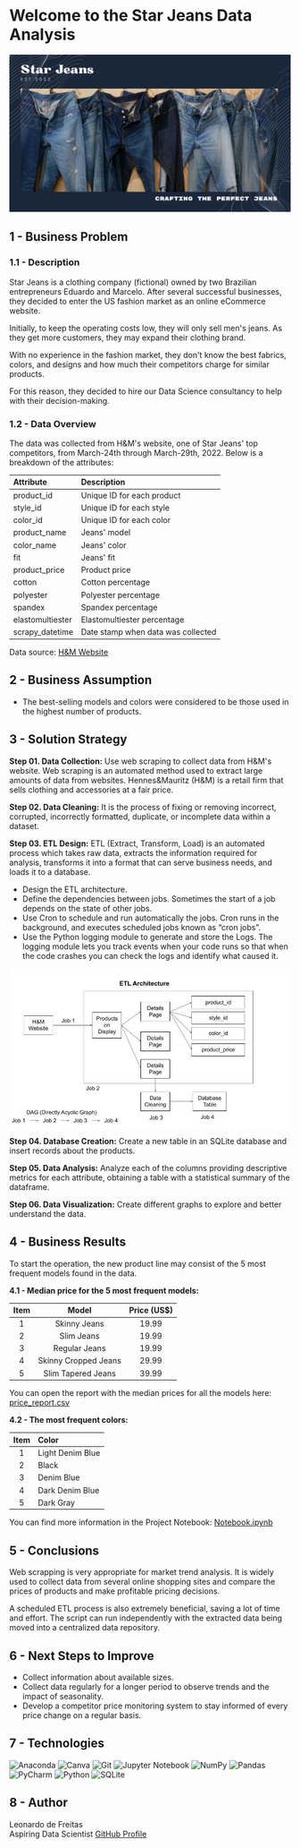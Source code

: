 # Welcome to the Star Jeans Data Analysis
![alt text](https://github.com/lfreitas16/Webscraping-Star-Jeans/blob/main/star_jeans.jpg?raw=true)

## 1 - Business Problem

### 1.1 - Description

Star Jeans is a clothing company (fictional) owned by two Brazilian entrepreneurs Eduardo and Marcelo. After several successful businesses, they decided to enter the US fashion market as an online eCommerce website.

Initially, to keep the operating costs low, they will only sell men's jeans. As they get more customers, they may expand their clothing brand.

With no experience in the fashion market, they don't know the best fabrics, colors, and designs and how much their competitors charge for similar products.

For this reason, they decided to hire our Data Science consultancy to help with their decision-making.

### 1.2 - Data Overview

The data was collected from H&M's website, one of Star Jeans' top competitors, from March-24th through March-29th, 2022. 
Below is a breakdown of the attributes:

| Attribute | Description |
| :----- | :----- |
| product_id | Unique ID for each product |
| style_id | Unique ID for each style |
| color_id | Unique ID for each color |
| product_name | Jeans' model |
| color_name | Jeans' color |
| fit | Jeans' fit |
| product_price | Product price |
| cotton | Cotton percentage |
| polyester | Polyester percentage |
| spandex | Spandex percentage |
| elastomultiester | Elastomultiester percentage |
| scrapy_datetime | Date stamp when data was collected |

Data source: [H&M Website](https://www2.hm.com/en_us/men/products/jeans.html)

## 2 - Business Assumption

* The best-selling models and colors were considered to be those used in the highest number of products.

## 3 - Solution Strategy

**Step 01. Data Collection:** Use web scraping to collect data from H&M's website. Web scraping is an automated method used to extract large amounts of data from websites. Hennes&Mauritz (H&M) is a retail firm that sells clothing and accessories at a fair price.

**Step 02. Data Cleaning:** It is the process of fixing or removing incorrect, corrupted, incorrectly formatted, duplicate, or incomplete data within a dataset.

**Step 03. ETL Design:** ETL (Extract, Transform, Load) is an automated process which takes raw data, extracts the information required for analysis, transforms it into a format that can serve business needs, and loads it to a database.

* Design the ETL architecture.
* Define the dependencies between jobs. Sometimes the start of a job depends on the state of other jobs.
* Use Cron to schedule and run automatically the jobs. Cron runs in the background, and executes scheduled jobs known as “cron jobs”.
* Use the Python logging module to generate and store the Logs. The logging module lets you track events when your code runs so that when the code crashes you can check the logs and identify what caused it.

![ETL Architecture](https://github.com/lfreitas16/Webscraping-Star-Jeans/blob/main/ETL_architecture.jpg?raw=true)

**Step 04. Database Creation:** Create a new table in an SQLite database and insert records about the products.

**Step 05. Data Analysis:** Analyze each of the columns providing descriptive metrics for each attribute, obtaining a table with a statistical summary of the dataframe. 

**Step 06. Data Visualization:** Create different graphs to explore and better understand the data.

## 4 - Business Results

To start the operation, the new product line may consist of the 5 most frequent models found in the data.

**4.1 - Median price for the 5 most frequent models:** 

| Item | Model | Price (US$) |
| :-----: | :-----: | :-----: |
| 1 | Skinny Jeans | 19.99 |
| 2 | Slim Jeans | 19.99 |
| 3 | Regular Jeans | 19.99 |
| 4 | Skinny Cropped Jeans | 29.99 |
| 5 | Slim Tapered Jeans | 39.99 |

You can open the report with the median prices for all the models here:
[price_report.csv](https://github.com/lfreitas16/Webscraping-Star-Jeans/blob/main/price_report.csv)

**4.2 - The most frequent colors:** 

| Item | Color |
| :-----: | :----- |
| 1 | Light Denim Blue |
| 2 | Black |
| 3 | Denim Blue |
| 4 | Dark Denim Blue |
| 5 | Dark Gray |

You can find more information in the Project Notebook: [Notebook.ipynb](https://github.com/lfreitas16/Webscraping-Star-Jeans/blob/main/Notebook.ipynb)

## 5 - Conclusions

Web scrapping is very appropriate for market trend analysis. It is widely used to collect data from several online shopping sites and compare the prices of products and make profitable pricing decisions.

A scheduled ETL process is also extremely beneficial, saving a lot of time and effort. The script can run independently with the extracted data being moved into a centralized data repository. 

## 6 - Next Steps to Improve

* Collect information about available sizes.
* Collect data regularly for a longer period to observe trends and the impact of seasonality.
* Develop a competitor price monitoring system to stay informed of every price change on a regular basis.

## 7 - Technologies

![Anaconda](https://img.shields.io/badge/Anaconda-%2344A833.svg?style=for-the-badge&logo=anaconda&logoColor=white)
![Canva](https://img.shields.io/badge/Canva-%2300C4CC.svg?style=for-the-badge&logo=Canva&logoColor=white)
![Git](https://img.shields.io/badge/git-%23F05033.svg?style=for-the-badge&logo=git&logoColor=white)
![Jupyter Notebook](https://img.shields.io/badge/jupyter-%23FA0F00.svg?style=for-the-badge&logo=jupyter&logoColor=white)
![NumPy](https://img.shields.io/badge/numpy-%23013243.svg?style=for-the-badge&logo=numpy&logoColor=white)
![Pandas](https://img.shields.io/badge/pandas-%23150458.svg?style=for-the-badge&logo=pandas&logoColor=white)
![PyCharm](https://img.shields.io/badge/pycharm-143?style=for-the-badge&logo=pycharm&logoColor=black&color=black&labelColor=green)
![Python](https://img.shields.io/badge/python-3670A0?style=for-the-badge&logo=python&logoColor=ffdd54)
![SQLite](https://img.shields.io/badge/sqlite-%2307405e.svg?style=for-the-badge&logo=sqlite&logoColor=white)

## 8 - Author

Leonardo de Freitas  
Aspiring Data Scientist
[GitHub Profile](https://github.com/lfreitas16/)
